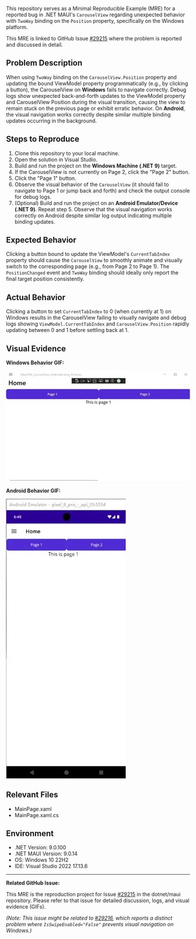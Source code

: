 This repository serves as a Minimal Reproducible Example (MRE) for a reported bug in .NET MAUI's `CarouselView` regarding unexpected behavior with `TwoWay` binding on the `Position` property, specifically on the Windows platform.

This MRE is linked to GitHub Issue [#29215](https://github.com/dotnet/maui/issues/29215) where the problem is reported and discussed in detail.

## Problem Description

When using `TwoWay` binding on the `CarouselView.Position` property and updating the bound ViewModel property programmatically (e.g., by clicking a button), the CarouselView on **Windows** fails to navigate correctly. Debug logs show unexpected back-and-forth updates to the ViewModel property and CarouselView Position during the visual transition, causing the view to remain stuck on the previous page or exhibit erratic behavior. On **Android**, the visual navigation works correctly despite similar multiple binding updates occurring in the background.

## Steps to Reproduce

1.  Clone this repository to your local machine.
2.  Open the solution in Visual Studio.
3.  Build and run the project on the **Windows Machine (.NET 9)** target.
4.  If the CarouselView is not currently on Page 2, click the "Page 2" button.
5.  Click the "Page 1" button.
6.  Observe the visual behavior of the `CarouselView` (it should fail to navigate to Page 1 or jump back and forth) and check the output console for debug logs.
7.  (Optional) Build and run the project on an **Android Emulator/Device (.NET 9)**. Repeat step 5. Observe that the visual navigation works correctly on Android despite similar log output indicating multiple binding updates.

## Expected Behavior

Clicking a button bound to update the ViewModel's `CurrentTabIndex` property should cause the `CarouselView` to smoothly animate and visually switch to the corresponding page (e.g., from Page 2 to Page 1). The `PositionChanged` event and `TwoWay` binding should ideally only report the final target position consistently.

## Actual Behavior

Clicking a button to set `CurrentTabIndex` to 0 (when currently at 1) on Windows results in the CarouselView failing to visually navigate and debug logs showing `ViewModel.CurrentTabIndex` and `CarouselView.Position` rapidly updating between 0 and 1 before settling back at 1.

## Visual Evidence

**Windows Behavior GIF:**

![Windows Behavior](windows.webp)

**Android Behavior GIF:**

![Android Behavior](android.webp)

## Relevant Files

-   MainPage.xaml
-   MainPage.xaml.cs

## Environment

-   .NET Version: 9.0.100
-   .NET MAUI Version: 9.0.14
-   OS: Windows 10 22H2
-   IDE: Visual Studio 2022 17.13.6

---

**Related GitHub Issue:**

This MRE is the reproduction project for Issue [#29215](https://github.com/dotnet/maui/issues/29215) in the dotnet/maui repository. Please refer to that issue for detailed discussion, logs, and visual evidence (GIFs).

*(Note: This issue might be related to [#29216](https://github.com/dotnet/maui/issues/29216), which reports a distinct problem where `IsSwipeEnabled="False"` prevents visual navigation on Windows.)*
